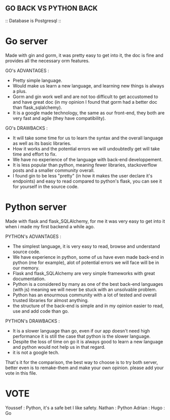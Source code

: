 ## GO BACK VS PYTHON BACK

:: Database is Postgresql ::

# Go server

Made with gin and gorm, it was pretty easy to get into it, the doc is fine and provides all the necessary orm features.

GO's ADVANTAGES :

- Pretty simple language.
- Would make us learn a new language, and learning new things is always a plus.
- Gorm and gin work well and are not too difficult to get accustomed to and have great doc (in my opinion I found that gorm had a better doc than flask_sqlalchemy).
- It is a google made technology, the same as our front-end, they both are very fast and agile (they have compatibility).

GO's DRAWBACKS :

- It will take some time for us to learn the syntax and the overall language as well as its basic libraries.
- How it works and the potential errors we will undoubtedly get will take time and effort to fix.
- We have no experience of the language with back-end developpement.
- It is less popular than python, meaning fewer libraries, stackoverflow posts and a smaller community overall.
- I found gin to be less "pretty" (in how it makes the user declare it's endpoints) and easy to read compared to python's flask, you can see it for yourself in the source code.

# Python server

Made with flask and flask_SQLAlchemy, for me it was very easy to get into it when i made my first backend a while ago.

PYTHON's ADVANTAGES :

- The simplest language, it is very easy to read, browse and understand source code.
- We have experience in python, some of us have even made back-end in python (me for example), alot of potential errors we will face will be in our memory.
- Flask and flask_SQLAlchemy are very simple frameworks with great documentation.
- Python is a considered by many as one of the best back-end languages (with js) meaning we will never be stuck with an unsolvable problem.
- Python has an enourmous community with a lot of tested and overall trusted libraries for almost anything.
- the structure of the back-end is simple and in my opinion easier to read, use and add code than go.

PYTHON's DRAWBACKS :

- It is a slower language than go, even if our app doesn't need high performance it is still the case that python is the slower language.
- Despite the loss of time on go it is always good to learn a new language and python would not help us in that regard.
- it is not a google tech.

That's it for the comparison, the best way to choose is to try both server, better even is to remake-them and make your own opinion. please add your vote in this file.

# VOTE

Youssef : Python, it's a safe bet I like safety.
Nathan : Python
Adrian :
Hugo : Go
